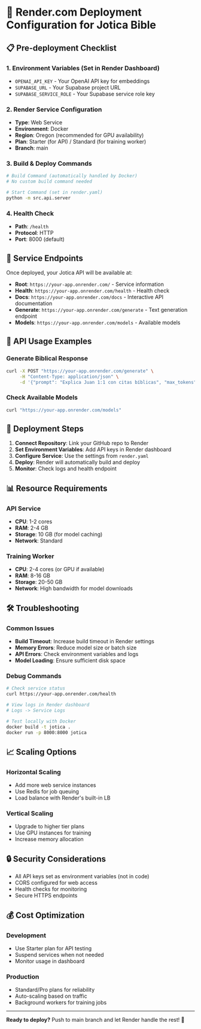 # 🚀 Render.com Deployment Configuration for Jotica Bible

## 📋 Pre-deployment Checklist

### 1. Environment Variables (Set in Render Dashboard)
- `OPENAI_API_KEY` - Your OpenAI API key for embeddings
- `SUPABASE_URL` - Your Supabase project URL  
- `SUPABASE_SERVICE_ROLE` - Your Supabase service role key

### 2. Render Service Configuration
- **Type**: Web Service
- **Environment**: Docker 
- **Region**: Oregon (recommended for GPU availability)
- **Plan**: Starter (for API) / Standard (for training worker)
- **Branch**: main

### 3. Build & Deploy Commands
```bash
# Build Command (automatically handled by Docker)
# No custom build command needed

# Start Command (set in render.yaml)
python -m src.api.server
```

### 4. Health Check
- **Path**: `/health`
- **Protocol**: HTTP
- **Port**: 8000 (default)

## 🔧 Service Endpoints

Once deployed, your Jotica API will be available at:

- **Root**: `https://your-app.onrender.com/` - Service information
- **Health**: `https://your-app.onrender.com/health` - Health check
- **Docs**: `https://your-app.onrender.com/docs` - Interactive API documentation  
- **Generate**: `https://your-app.onrender.com/generate` - Text generation endpoint
- **Models**: `https://your-app.onrender.com/models` - Available models

## 📡 API Usage Examples

### Generate Biblical Response
```bash
curl -X POST "https://your-app.onrender.com/generate" \
     -H "Content-Type: application/json" \
     -d '{"prompt": "Explica Juan 1:1 con citas bíblicas", "max_tokens": 512}'
```

### Check Available Models
```bash
curl "https://your-app.onrender.com/models"
```

## 🔄 Deployment Steps

1. **Connect Repository**: Link your GitHub repo to Render
2. **Set Environment Variables**: Add API keys in Render dashboard
3. **Configure Service**: Use the settings from `render.yaml`
4. **Deploy**: Render will automatically build and deploy
5. **Monitor**: Check logs and health endpoint

## 📊 Resource Requirements

### API Service
- **CPU**: 1-2 cores
- **RAM**: 2-4 GB
- **Storage**: 10 GB (for model caching)
- **Network**: Standard

### Training Worker  
- **CPU**: 2-4 cores (or GPU if available)
- **RAM**: 8-16 GB
- **Storage**: 20-50 GB
- **Network**: High bandwidth for model downloads

## 🛠️ Troubleshooting

### Common Issues
- **Build Timeout**: Increase build timeout in Render settings
- **Memory Errors**: Reduce model size or batch size
- **API Errors**: Check environment variables and logs
- **Model Loading**: Ensure sufficient disk space

### Debug Commands
```bash
# Check service status
curl https://your-app.onrender.com/health

# View logs in Render dashboard
# Logs -> Service Logs

# Test locally with Docker
docker build -t jotica .
docker run -p 8000:8000 jotica
```

## 📈 Scaling Options

### Horizontal Scaling
- Add more web service instances
- Use Redis for job queuing
- Load balance with Render's built-in LB

### Vertical Scaling  
- Upgrade to higher tier plans
- Use GPU instances for training
- Increase memory allocation

## 🔒 Security Considerations

- All API keys set as environment variables (not in code)
- CORS configured for web access
- Health checks for monitoring
- Secure HTTPS endpoints

## 💰 Cost Optimization

### Development
- Use Starter plan for API testing
- Suspend services when not needed
- Monitor usage in dashboard

### Production
- Standard/Pro plans for reliability
- Auto-scaling based on traffic
- Background workers for training jobs

---

**Ready to deploy?** Push to main branch and let Render handle the rest! 🚀